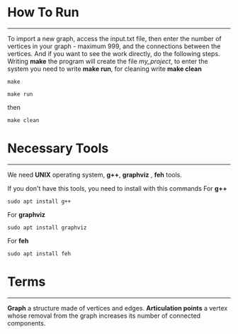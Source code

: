 # How To Run
--------------------------------
To import a new graph, access the input.txt file, then enter the number of vertices in your graph - maximum 999,  and the connections between the vertices․ And if you want to see the work directly, do the following steps.
Writing **make** the program will create the file *my_project*, to enter the system you need to write **make run**, for cleaning write **make clean**

`` make ``

`` make run ``

then 

`` make clean ``

# Necessary Tools
--------------------------------
We need **UNIX** operating system, **g++**, **graphviz** , **feh** tools.

If you don't have this tools, you need to install with this commands
For **g++**

`` sudo apt install g++ ``

For **graphviz**

`` sudo apt install graphviz ``

For **feh**

`` sudo apt install feh ``


# Terms
--------------------------------
**Graph** a structure made of vertices and edges.
**Articulation points** a vertex whose removal from the graph increases its number of connected components.








